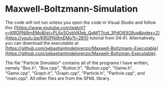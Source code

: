 # Maxwell-Boltzmann-Simulation
The code will not run unless you open the code in Visual Studio and follow this ([https://www.youtube.com/watch?v=KRGPNi9mEMo&list=PL6xSOsbVA1eb_QqMTTcql_3PdOiE928up&index=2](https://youtu.be/KRGPNi9mEMo?t=281)) tutorial from 04:41. Alternatively, you can download the executable at [https://github.com/sebastianhndelorenzo/Maxwell-Boltzmann-Executable](https://github.com/sebastianhndelorenzo/Maxwell-Boltzman-Executable).

The file "Particle Simulator" contains all of the programs I have written, namely "Box.h", "Box.cpp", "Button.h", "Button.cpp", "Game.h", "Game.cpp", "Graph.h", "Graph.cpp", "Particle.h", "Particle.cpp", and "main.cpp". All other files are from the SFML library.
